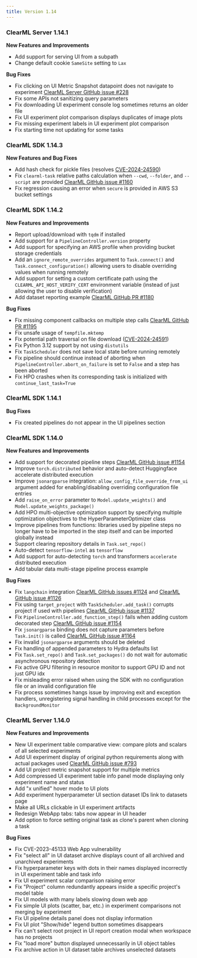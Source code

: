 ```yaml
---
title: Version 1.14
---
```


### ClearML Server 1.14.1

**New Features and Improvements**
* Add support for serving UI from a subpath
* Change default cookie `SameSite` setting to `Lax`

**Bug Fixes**
* Fix clicking on UI Metric Snapshot datapoint does not navigate to experiment [ClearML Server GitHub issue #228](https://github.com/allegroai/clearml-server/issues/228)
* Fix some APIs not sanitizing query parameters
* Fix downloading UI experiment console log sometimes returns an older file
* Fix UI experiment plot comparison displays duplicates of image plots
* Fix missing experiment labels in UI experiment plot comparison
* Fix starting time not updating for some tasks

### ClearML SDK 1.14.3

**New Features and Bug Fixes**
* Add hash check for pickle files (resolves [CVE-2024-24590](https://github.com/advisories/GHSA-cpcw-9h9m-wqw9))
* Fix `clearml-task` relative paths calculation when `--cwd`, `--folder`, and `--script` are provided [ClearML GitHub issue #1160](https://github.com/allegroai/clearml/issues/1160)
* Fix regression causing an error when `secure` is provided in AWS S3 bucket settings

### ClearML SDK 1.14.2

**New Features and Improvements**
* Report upload/download with `tqdm` if installed
* Add support for a `PipelineController.version` property
* Add support for specifying an AWS profile when providing bucket storage credentials
* Add an `ignore_remote_overrides` argument to `Task.connect()` and `Task.connect_configuration()` allowing users to
  disable overriding values when running remotely
* Add support for setting a custom certificate path using the `CLEARML_API_HOST_VERIFY_CERT` environment variable 
  (instead of just allowing the user to disable verification)
* Add dataset reporting example [ClearML GitHub PR #1180](https://github.com/allegroai/clearml/pull/1180)

**Bug Fixes**
* Fix missing component callbacks on multiple step calls [ClearML GitHub PR #1195](https://github.com/allegroai/clearml/pull/1195)
* Fix unsafe usage of `tempfile.mktemp`
* Fix potential path traversal on file download ([CVE-2024-24591](https://github.com/advisories/GHSA-m95h-p4gg-wfw3))
* Fix Python 3.12 support by not using `distutils`
* Fix `TaskScheduler` does not save local state before running remotely
* Fix pipeline should continue instead of aborting when `PipelineController.abort_on_failure` is set to `False` and a 
  step has been aborted
* Fix HPO crashes when its corresponding task is initialized with `continue_last_task=True`

### ClearML SDK 1.14.1

**Bug Fixes**
* Fix created pipelines do not appear in the UI pipelines section

### ClearML SDK 1.14.0
**New Features and Improvements**
* Add support for decorated pipeline steps [ClearML GitHub issue #1154](https://github.com/allegroai/clearml/issues/1154)
* Improve `torch.distributed` behavior and auto-detect Huggingface accelerate distributed execution
* Improve `jsonargparse` integration: `allow_config_file_override_from_ui` argument added for enabling/disabling 
overriding configuration file entries
* Add `raise_on_error` parameter to `Model.update_weights()` and `Model.update_weights_package()`
* Add HPO multi-objective optimization support by specifying multiple optimization objectives to the HyperParameterOptimizer class
* Improve pipelines from functions: libraries used by pipeline steps no longer have to be imported in the step itself 
and can be imported globally instead
* Support clearing repository details in `Task.set_repo()`
* Auto-detect `tensorflow-intel` as `tensorflow`
* Add support for auto-detecting `torch` and transformers `accelerate` distributed execution
* Add tabular data multi-stage pipeline process example

**Bug Fixes**
* Fix `langchain` integration [ClearML GitHub issues #1124](https://github.com/allegroai/clearml/issues/1124) and [ClearML GitHub issue #1126](https://github.com/allegroai/clearml/issues/1126)
* Fix using `target_project` with `TaskScheduler.add_task()` corrupts project if used with pipelines [ClearML GitHub issue #1137](https://github.com/allegroai/clearml/issues/1137)
* Fix `PipelineController.add_function_step()` fails when adding custom decorated step [ClearML GitHub issue #1154](https://github.com/allegroai/clearml/issues/1154)
* Fix `jsonargparse` binding does not capture parameters before `Task.init()` is called [ClearML GitHub issue #1164](https://github.com/allegroai/clearml/issues/1164)
* Fix invalid `jsonargparse` arguments should be deleted
* Fix handling of appended parameters to Hydra defaults list
* Fix `Task.set_repo()` and `Task.set_packages()` do not wait for automatic asynchronous repository detection
* Fix active GPU filtering in resource monitor to support GPU ID and not just GPU idx
* Fix misleading error raised when using the SDK with no configuration file or an invalid configuration file
* Fix process sometimes hangs issue by improving exit and exception handlers, unregistering signal handling in child 
processes except for the `BackgroundMonitor`

### ClearML Server 1.14.0

**New Features and Improvements** 
* New UI experiment table comparative view: compare plots and scalars of all selected experiments
* Add UI experiment display of original python requirements along with actual packages used [ClearML GitHub issue #793](https://github.com/allegroai/clearml/issues/793)
* Add UI project metric snapshot support for multiple metrics
* Add compressed UI experiment table info panel mode displaying only experiment name and status
* Add "x unified" hover mode to UI plots
* Add experiment hyperparameter UI section dataset IDs link to datasets page
* Make all URLs clickable in UI experiment artifacts
* Redesign WebApp tabs: tabs now appear in UI header
* Add option to force setting original task as clone's parent when cloning a task

**Bug Fixes**
* Fix CVE-2023-45133 Web App vulnerability
* Fix "select all" in UI dataset archive displays count of all archived and unarchived experiments
* Fix hyperparameter keys with dots in their names displayed incorrectly in UI experiment table and task info
* Fix UI experiment scalar comparison raising error
* Fix "Project" column redundantly appears inside a specific project's model table
* Fix UI models with many labels slowing down web app
* Fix simple UI plots (scatter, bar, etc.) in experiment comparisons not merging by experiment
* Fix UI pipeline details panel does not display information
* Fix UI plot "Show/hide" legend button sometimes disappears
* Fix can't select root project in UI report creation modal when workspace has no projects 
* Fix "load more" button displayed unnecessarily in UI object tables
* Fix archive action in UI dataset table archives unselected datasets
